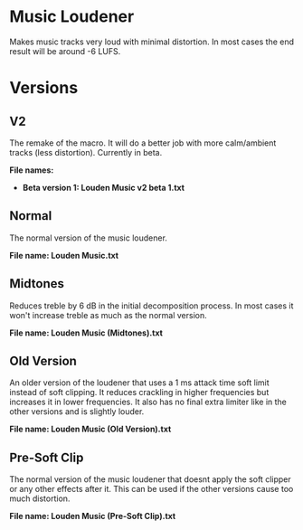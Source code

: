 # Music Loudener
Makes music tracks very loud with minimal distortion. In most cases the end result will be around -6 LUFS.

# Versions

## V2
The remake of the macro. It will do a better job with more calm/ambient tracks (less distortion). Currently in beta.

**File names:**
- **Beta version 1: Louden Music v2 beta 1.txt**

## Normal
The normal version of the music loudener.

**File name: Louden Music.txt**

## Midtones
Reduces treble by 6 dB in the initial decomposition process. In most cases it won't increase treble as much as the normal version.

**File name: Louden Music (Midtones).txt**

## Old Version
An older version of the loudener that uses a 1 ms attack time soft limit instead of soft clipping. It reduces crackling in higher frequencies but increases it in lower frequencies. It also has no final extra limiter like in the other versions and is slightly louder.

**File name: Louden Music (Old Version).txt**

## Pre-Soft Clip
The normal version of the music loudener that doesnt apply the soft clipper or any other effects after it. This can be used if the other versions cause too much distortion.

**File name: Louden Music (Pre-Soft Clip).txt**
